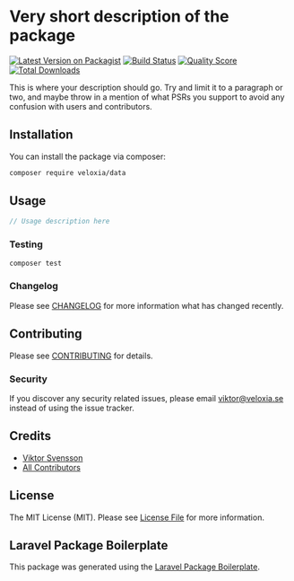 # Very short description of the package

[![Latest Version on Packagist](https://img.shields.io/packagist/v/veloxia/data.svg?style=flat-square)](https://packagist.org/packages/veloxia/data)
[![Build Status](https://img.shields.io/travis/veloxia/data/master.svg?style=flat-square)](https://travis-ci.org/veloxia/data)
[![Quality Score](https://img.shields.io/scrutinizer/g/veloxia/data.svg?style=flat-square)](https://scrutinizer-ci.com/g/veloxia/data)
[![Total Downloads](https://img.shields.io/packagist/dt/veloxia/data.svg?style=flat-square)](https://packagist.org/packages/veloxia/data)

This is where your description should go. Try and limit it to a paragraph or two, and maybe throw in a mention of what PSRs you support to avoid any confusion with users and contributors.

## Installation

You can install the package via composer:

```bash
composer require veloxia/data
```

## Usage

``` php
// Usage description here
```

### Testing

``` bash
composer test
```

### Changelog

Please see [CHANGELOG](CHANGELOG.md) for more information what has changed recently.

## Contributing

Please see [CONTRIBUTING](CONTRIBUTING.md) for details.

### Security

If you discover any security related issues, please email viktor@veloxia.se instead of using the issue tracker.

## Credits

- [Viktor Svensson](https://github.com/veloxia)
- [All Contributors](../../contributors)

## License

The MIT License (MIT). Please see [License File](LICENSE.md) for more information.

## Laravel Package Boilerplate

This package was generated using the [Laravel Package Boilerplate](https://laravelpackageboilerplate.com).